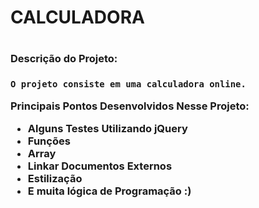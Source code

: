 
  <h1>CALCULADORA<h1>
  
  <h3>Descrição do Projeto:<h3>
    
    O projeto consiste em uma calculadora online.
  
    
  <p>Principais Pontos Desenvolvidos Nesse Projeto:<p>
  <ul>
  <li>Alguns Testes Utilizando jQuery</li>
  <li>Funções</li>
  <li>Array</li>
  <li>Linkar Documentos Externos</li>
  <li>Estilização</li>
  <li>E muita lógica de Programação :)</li>
  </ul>
